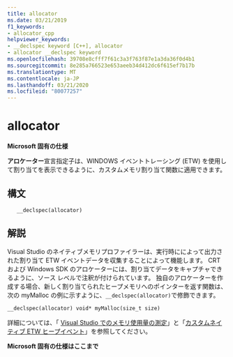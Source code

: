 ```yaml
---
title: allocator
ms.date: 03/21/2019
f1_keywords:
- allocator_cpp
helpviewer_keywords:
- __declspec keyword [C++], allocator
- allocator __declspec keyword
ms.openlocfilehash: 39708e8cfff7f61c3a3f763f87e1a3da36f0d4b1
ms.sourcegitcommit: 8e285a766523e653aeeb34d412dc6f615ef7b17b
ms.translationtype: MT
ms.contentlocale: ja-JP
ms.lasthandoff: 03/21/2020
ms.locfileid: "80077257"
---
```

# <a name="allocator"></a>allocator

**Microsoft 固有の仕様**

**アロケーター**宣言指定子は、WINDOWS イベントトレーシング (ETW) を使用して割り当てを表示できるように、カスタムメモリ割り当て関数に適用できます。

## <a name="syntax"></a>構文

```
   __declspec(allocator)
```

## <a name="remarks"></a>解説

Visual Studio のネイティブメモリプロファイラーは、実行時にによって出力された割り当て ETW イベントデータを収集することによって機能します。 CRT および Windows SDK のアロケーターには、割り当てデータをキャプチャできるように、ソース レベルで注釈が付けられています。 独自のアロケーターを作成する場合、新しく割り当てられたヒープメモリへのポインターを返す関数は、次の myMalloc の例に示すように、`__declspec(allocator)`で修飾できます。

```cpp
__declspec(allocator) void* myMalloc(size_t size)
```

詳細については、「 [Visual Studio でのメモリ使用量の測定](/visualstudio/profiling/memory-usage)」と「[カスタムネイティブ ETW ヒープイベント](/visualstudio/profiling/custom-native-etw-heap-events)」を参照してください。

**Microsoft 固有の仕様はここまで**
